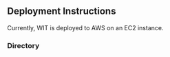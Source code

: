 ## Deployment Instructions

Currently, WIT is deployed to AWS on an EC2 instance. 


### Directory


